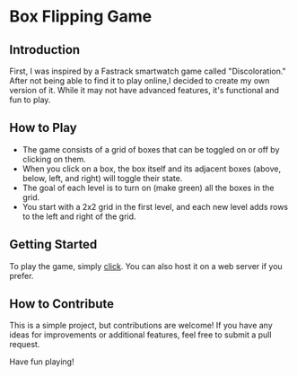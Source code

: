 # Box Flipping Game

## Introduction

First, I was inspired by a Fastrack smartwatch game called "Discoloration." After not being able to find it to play online,I decided to create my own version of it. While it may not have advanced features, it's functional and fun to play.

## How to Play

- The game consists of a grid of boxes that can be toggled on or off by clicking on them.
- When you click on a box, the box itself and its adjacent boxes (above, below, left, and right) will toggle their state.
- The goal of each level is to turn on (make green) all the boxes in the grid.
- You start with a 2x2 grid in the first level, and each new level adds rows to the left and right of the grid.

## Getting Started

To play the game, simply [click](https://www.mgcrp.in/maco/game). You can also host it on a web server if you prefer.

## How to Contribute

This is a simple project, but contributions are welcome! If you have any ideas for improvements or additional features, feel free to submit a pull request.

Have fun playing!

